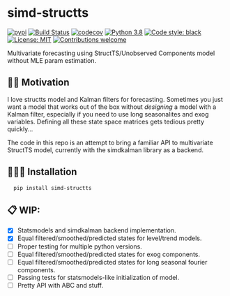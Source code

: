 # simd-structts
[![pypi](https://img.shields.io/pypi/v/ts-eval)](https://pypi.org/project/simd-structts/)
[![Build Status](https://travis-ci.org/vshulyak/simd-structts.svg?branch=master)](https://travis-ci.org/vshulyak/simd-structts)
[![codecov](https://codecov.io/github/vshulyak/simd-structts/branch/master/graph/badge.svg)](https://codecov.io/github/vshulyak/simd-structts)
[![Python 3.8](https://img.shields.io/badge/python-3.8-blue.svg)](https://www.python.org/downloads/release/python-380/)
[![Code style: black](https://img.shields.io/badge/code%20style-black-000000.svg)](https://github.com/psf/black)
[![License: MIT](https://img.shields.io/pypi/l/simd-structts)](https://github.com/vshulyak/simd-structts/blob/master/LICENSE)
[![Contributions welcome](https://img.shields.io/badge/contributions-welcome-brightgreen.svg?style=flat)](https://github.com/vshulyak/simd-structts/issues)

Multivariate forecasting using StructTS/Unobserved Components model without MLE param estimation.

## 🤦🏾‍ Motivation

I love structts model and Kalman filters for forecasting. Sometimes you just want a model that works out of the box
without *designing* a model with a Kalman filter, especially if you need to use long seasonalites and exog variables.
Defining all these state space matrices gets tedious pretty quickly...

The code in this repo is an attempt to bring a familiar API to multivariate StructTS model, currently with the simdkalman library as a backend.

## 👩🏾‍🚀 Installation

      pip install simd-structts


## 📋 WIP:
- [x] Statsmodels and simdkalman backend implementation.
- [x] Equal filtered/smoothed/predicted states for level/trend models.
- [ ] Proper testing for multiple python versions.
- [ ] Equal filtered/smoothed/predicted states for exog components.
- [ ] Equal filtered/smoothed/predicted states for long seasonal fourier components.
- [ ] Passing tests for statsmodels-like initialization of model.
- [ ] Pretty API with ABC and stuff.
